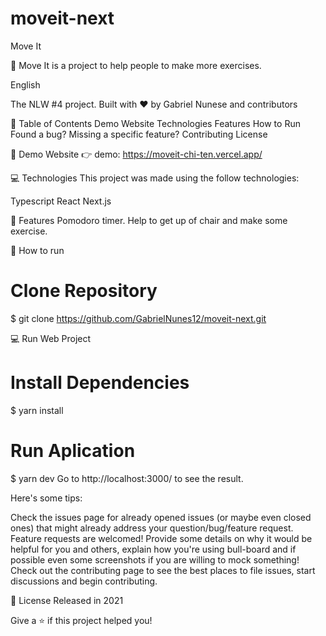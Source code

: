# moveit-next

Move It

🚀 Move It is a project to help people to make more exercises.

English 

The NLW #4 project. Built with ❤︎ by Gabriel Nunese and contributors

📌 Table of Contents
Demo Website
Technologies
Features
How to Run
Found a bug? Missing a specific feature?
Contributing
License

 
👀 Demo Website
👉 demo: https://moveit-chi-ten.vercel.app/

💻 Technologies
This project was made using the follow technologies:

Typescript
React
Next.js

🚀 Features
Pomodoro timer.
Help to get up of chair and make some exercise.

👷 How to run
# Clone Repository
$ git clone https://github.com/GabrielNunes12/moveit-next.git

💻 Run Web Project
# Install Dependencies
$ yarn install

# Run Aplication
$ yarn dev
Go to http://localhost:3000/ to see the result.


Here's some tips:

Check the issues page for already opened issues (or maybe even closed ones) that might already address your question/bug/feature request.
Feature requests are welcomed! Provide some details on why it would be helpful for you and others, explain how you're using bull-board and if possible even some screenshots if you are willing to mock something!
Check out the contributing page to see the best places to file issues, start discussions and begin contributing.

📕 License
Released in 2021

Give a ⭐️ if this project helped you!
